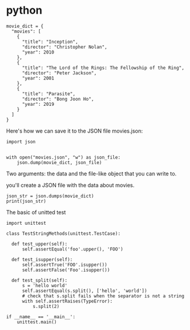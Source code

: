 

# python 
```
movie_dict = {
  "movies": [
    {
      "title": "Inception",
      "director": "Christopher Nolan",
      "year": 2010
    },
    {
      "title": "The Lord of the Rings: The Fellowship of the Ring",
      "director": "Peter Jackson",
      "year": 2001
    },
    {
      "title": "Parasite",
      "director": "Bong Joon Ho",
      "year": 2019
    }
  ]
}
```
Here's how we can save it to the JSON file movies.json:
```
import json
 
 
with open("movies.json", "w") as json_file:
    json.dump(movie_dict, json_file)
```
Two arguments: the data and the file-like object that you can write to. 

you'll create a JSON file with the data about movies.
```
json_str = json.dumps(movie_dict)
print(json_str)
```


The basic of unitted test
```
import unittest

class TestStringMethods(unittest.TestCase):

  def test_upper(self):
      self.assertEqual('foo'.upper(), 'FOO')

  def test_isupper(self):
      self.assertTrue('FOO'.isupper())
      self.assertFalse('Foo'.isupper())

  def test_split(self):
      s = 'hello world'
      self.assertEqual(s.split(), ['hello', 'world'])
      # check that s.split fails when the separator is not a string
      with self.assertRaises(TypeError):
          s.split(2)

if __name__ == '__main__':
    unittest.main()
```
